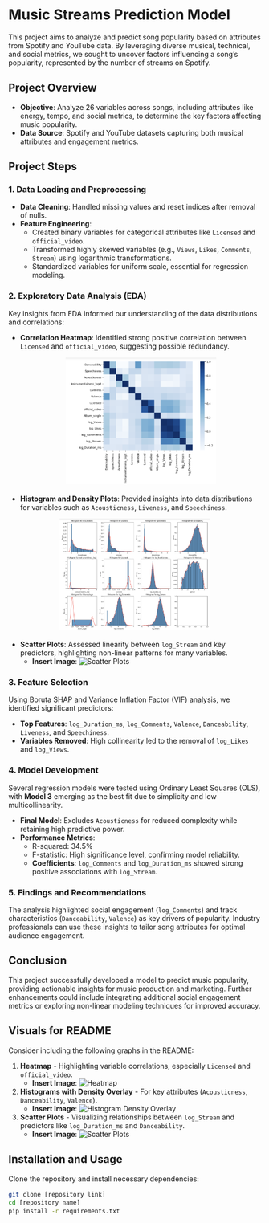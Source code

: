 
# Music Streams Prediction Model

This project aims to analyze and predict song popularity based on attributes from Spotify and YouTube data. By leveraging diverse musical, technical, and social metrics, we sought to uncover factors influencing a song’s popularity, represented by the number of streams on Spotify. 

## Project Overview

- **Objective**: Analyze 26 variables across songs, including attributes like energy, tempo, and social metrics, to determine the key factors affecting music popularity.
- **Data Source**: Spotify and YouTube datasets capturing both musical attributes and engagement metrics.

## Project Steps

### 1. Data Loading and Preprocessing
- **Data Cleaning**: Handled missing values and reset indices after removal of nulls.
- **Feature Engineering**:
  - Created binary variables for categorical attributes like `Licensed` and `official_video`.
  - Transformed highly skewed variables (e.g., `Views`, `Likes`, `Comments`, `Stream`) using logarithmic transformations.
  - Standardized variables for uniform scale, essential for regression modeling.

### 2. Exploratory Data Analysis (EDA)

Key insights from EDA informed our understanding of the data distributions and correlations:

- **Correlation Heatmap**: Identified strong positive correlation between `Licensed` and `official_video`, suggesting possible redundancy.

  <img src="Assets/Corr_Plot.png" alt="Correlation Heatmap" width="300" style="display: block; margin: 10px auto 20px auto;">

- **Histogram and Density Plots**: Provided insights into data distributions for variables such as `Acousticness`, `Liveness`, and `Speechiness`.

<img src="Assets/Density_Plots.png" alt="Density Plots" width="300" style="display: block; margin: 10px auto 20px auto;">
 
- **Scatter Plots**: Assessed linearity between `log_Stream` and key predictors, highlighting non-linear patterns for many variables.
  - **Insert Image**: ![Scatter Plots](assets/scatter_plots.png)

### 3. Feature Selection
Using Boruta SHAP and Variance Inflation Factor (VIF) analysis, we identified significant predictors:
- **Top Features**: `log_Duration_ms`, `log_Comments`, `Valence`, `Danceability`, `Liveness`, and `Speechiness`.
- **Variables Removed**: High collinearity led to the removal of `log_Likes` and `log_Views`.

### 4. Model Development
Several regression models were tested using Ordinary Least Squares (OLS), with **Model 3** emerging as the best fit due to simplicity and low multicollinearity.
- **Final Model**: Excludes `Acousticness` for reduced complexity while retaining high predictive power.
- **Performance Metrics**:
  - R-squared: 34.5%
  - F-statistic: High significance level, confirming model reliability.
  - **Coefficients**: `log_Comments` and `log_Duration_ms` showed strong positive associations with `log_Stream`.

### 5. Findings and Recommendations
The analysis highlighted social engagement (`log_Comments`) and track characteristics (`Danceability`, `Valence`) as key drivers of popularity. Industry professionals can use these insights to tailor song attributes for optimal audience engagement.

## Conclusion
This project successfully developed a model to predict music popularity, providing actionable insights for music production and marketing. Further enhancements could include integrating additional social engagement metrics or exploring non-linear modeling techniques for improved accuracy.

## Visuals for README
Consider including the following graphs in the README:
1. **Heatmap** - Highlighting variable correlations, especially `Licensed` and `official_video`.
   - **Insert Image**: ![Heatmap](assets/heatmap.png)
2. **Histograms with Density Overlay** - For key attributes (`Acousticness`, `Danceability`, `Valence`).
   - **Insert Image**: ![Histogram Density Overlay](assets/histogram_density_overlay.png)
3. **Scatter Plots** - Visualizing relationships between `log_Stream` and predictors like `log_Duration_ms` and `Danceability`.
   - **Insert Image**: ![Scatter Plots](assets/scatter_plots_example.png)

## Installation and Usage

Clone the repository and install necessary dependencies:
```bash
git clone [repository link]
cd [repository name]
pip install -r requirements.txt
